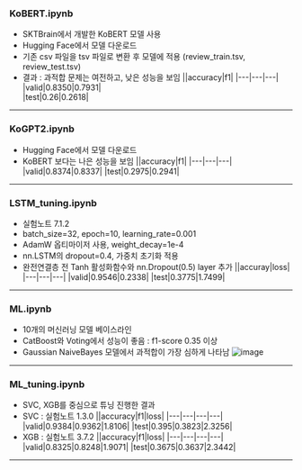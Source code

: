 ### KoBERT.ipynb
- SKTBrain에서 개발한 KoBERT 모델 사용
- Hugging Face에서 모델 다운로드
- 기존 csv 파일을 tsv 파일로 변환 후 모델에 적용 (review_train.tsv, review_test.tsv)
- 결과 : 과적합 문제는 여전하고, 낮은 성능을 보임
  ||accuracy|f1|
  |---|---|---|
  |valid|0.8350|0.7931|  
  |test|0.26|0.2618|
---
### KoGPT2.ipynb
- Hugging Face에서 모델 다운로드
- KoBERT 보다는 나은 성능을 보임
  ||accuracy|f1|
  |---|---|---|
  |valid|0.8374|0.8337|
  |test|0.2975|0.2941|
---
### LSTM_tuning.ipynb
- 실험노트 7.1.2
- batch_size=32, epoch=10, learning_rate=0.001
- AdamW 옵티마이저 사용, weight_decay=1e-4
- nn.LSTM의 dropout=0.4, 가중치 초기화 적용
- 완전연결층 전 Tanh 활성화함수와 nn.Dropout(0.5) layer 추가
  ||accuray|loss|
  |---|---|---|
  |valid|0.9546|0.2338|
  |test|0.3775|1.7499|
---
### ML.ipynb
- 10개의 머신러닝 모델 베이스라인
- CatBoost와 Voting에서 성능이 좋음 : f1-score 0.35 이상
- Gaussian NaiveBayes 모델에서 과적합이 가장 심하게 나타남
![image](https://github.com/user-attachments/assets/09254833-651d-467a-9d3b-debc7b1e826b)
---
### ML_tuning.ipynb
- SVC, XGB를 중심으로 튜닝 진행한 결과
- SVC : 실험노트 1.3.0
  ||accuracy|f1|loss|
  |---|---|---|---|
  |valid|0.9384|0.9362|1.8106|
  |test|0.395|0.3823|2.3256|
- XGB : 실험노트 3.7.2
  ||accuracy|f1|loss|
  |---|---|---|---|
  |valid|0.8325|0.8248|1.9071|
  |test|0.3675|0.3637|2.3442|
---
